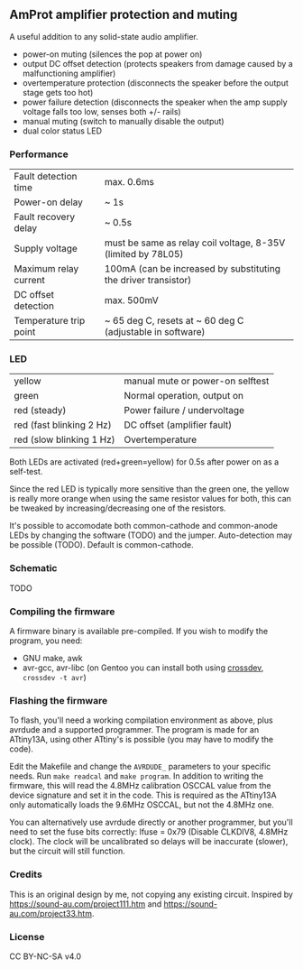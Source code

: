 ## AmProt amplifier protection and muting

A useful addition to any solid-state audio amplifier.

- power-on muting (silences the pop at power on)
- output DC offset detection (protects speakers from damage caused by a malfunctioning amplifier)
- overtemperature protection (disconnects the speaker before the output stage gets too hot)
- power failure detection (disconnects the speaker when the amp supply voltage falls too low, senses both +/- rails)
- manual muting (switch to manually disable the output)
- dual color status LED

### Performance

|			|	|
| --------------------	| ---------- |
| Fault detection time	| max. 0.6ms |
| Power-on delay	| ~ 1s |
| Fault recovery delay	| ~ 0.5s |
| Supply voltage	| must be same as relay coil voltage, 8-35V (limited by 78L05) |
| Maximum relay current	| 100mA (can be increased by substituting the driver transistor) |
| DC offset detection	| max. 500mV |
| Temperature trip point | ~ 65 deg C, resets at ~ 60 deg C (adjustable in software) |

### LED

|	|	|
| ----- | ----- |
| yellow | manual mute or power-on selftest |
| green | Normal operation, output on |
| red (steady) | Power failure / undervoltage |
| red (fast blinking 2 Hz) | DC offset (amplifier fault) |
| red (slow blinking 1 Hz) | Overtemperature |

Both LEDs are activated (red+green=yellow) for 0.5s after power on as a self-test.

Since the red LED is typically more sensitive than the green one, the yellow is really more orange when using the same resistor values for both, this can be tweaked by increasing/decreasing one of the resistors.

It's possible to accomodate both common-cathode and common-anode LEDs by changing the software (TODO) and the jumper. Auto-detection may be possible (TODO). Default is common-cathode.

### Schematic

TODO

### Compiling the firmware

A firmware binary is available pre-compiled. If you wish to modify the program, you need:
- GNU make, awk
- avr-gcc, avr-libc (on Gentoo you can install both using [crossdev](https://wiki.gentoo.org/wiki/Crossdev), `crossdev -t avr`)

### Flashing the firmware

To flash, you'll need a working compilation environment as above, plus avrdude and a supported programmer. The program is made for an ATtiny13A, using other ATtiny's is possible (you may have to modify the code).

Edit the Makefile and change the `AVRDUDE_` parameters to your specific needs. Run `make readcal` and `make program`. In addition to writing the firmware, this will read the 4.8MHz calibration OSCCAL value from the device signature and set it in the code. This is required as the ATtiny13A only automatically loads the 9.6MHz OSCCAL, but not the 4.8MHz one.

You can alternatively use avrdude directly or another programmer, but you'll need to set the fuse bits correctly: lfuse = 0x79 (Disable CLKDIV8, 4.8MHz clock). The clock will be uncalibrated so delays will be inaccurate (slower), but the circuit will still function.

### Credits

This is an original design by me, not copying any existing circuit. Inspired by <https://sound-au.com/project111.htm> and <https://sound-au.com/project33.htm>.

### License

CC BY-NC-SA v4.0
